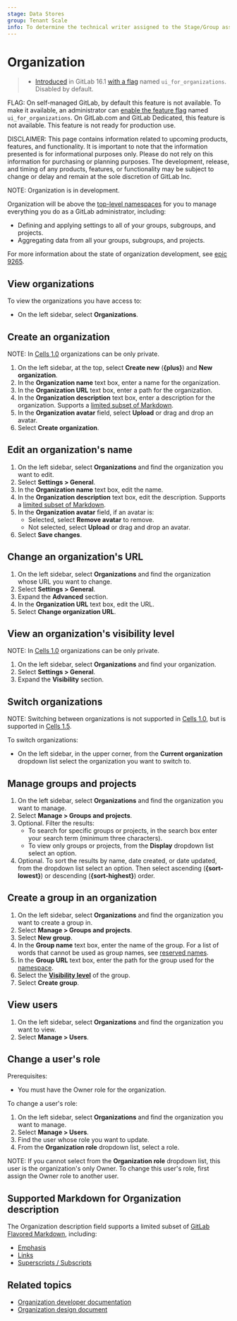```yaml
---
stage: Data Stores
group: Tenant Scale
info: To determine the technical writer assigned to the Stage/Group associated with this page, see https://handbook.gitlab.com/handbook/product/ux/technical-writing/#assignments
---
```


# Organization

> - [Introduced](https://gitlab.com/gitlab-org/gitlab/-/issues/409913) in GitLab 16.1 [with a flag](../../administration/feature_flags.md) named `ui_for_organizations`. Disabled by default.

FLAG:
On self-managed GitLab, by default this feature is not available. To make it available, an administrator can [enable the feature flag](../../administration/feature_flags.md) named `ui_for_organizations`.
On GitLab.com and GitLab Dedicated, this feature is not available.
This feature is not ready for production use.

DISCLAIMER:
This page contains information related to upcoming products, features, and functionality.
It is important to note that the information presented is for informational purposes only.
Please do not rely on this information for purchasing or planning purposes.
The development, release, and timing of any products, features, or functionality may be subject to change or delay and remain at the
sole discretion of GitLab Inc.

NOTE:
Organization is in development.

Organization will be above the [top-level namespaces](../namespace/index.md) for you to manage
everything you do as a GitLab administrator, including:

- Defining and applying settings to all of your groups, subgroups, and projects.
- Aggregating data from all your groups, subgroups, and projects.

For more information about the state of organization development,
see [epic 9265](https://gitlab.com/groups/gitlab-org/-/epics/9265).

## View organizations

To view the organizations you have access to:

- On the left sidebar, select **Organizations**.

## Create an organization

NOTE:
In [Cells 1.0](https://handbook.gitlab.com/handbook/engineering/architecture/design-documents/cells/iterations/cells-1.0/) organizations can be only private.

1. On the left sidebar, at the top, select **Create new** (**{plus}**) and **New organization**.
1. In the **Organization name** text box, enter a name for the organization.
1. In the **Organization URL** text box, enter a path for the organization.
1. In the **Organization description** text box, enter a description for the organization. Supports a [limited subset of Markdown](#supported-markdown-for-organization-description).
1. In the **Organization avatar** field, select **Upload** or drag and drop an avatar.
1. Select **Create organization**.

## Edit an organization's name

1. On the left sidebar, select **Organizations** and find the organization you want to edit.
1. Select **Settings > General**.
1. In the **Organization name** text box, edit the name.
1. In the **Organization description** text box, edit the description. Supports a [limited subset of Markdown](#supported-markdown-for-organization-description).
1. In the **Organization avatar** field, if an avatar is:
   - Selected, select **Remove avatar** to remove.
   - Not selected, select **Upload** or drag and drop an avatar.
1. Select **Save changes**.

## Change an organization's URL

1. On the left sidebar, select **Organizations** and find the organization whose URL you want to change.
1. Select **Settings > General**.
1. Expand the **Advanced** section.
1. In the **Organization URL** text box, edit the URL.
1. Select **Change organization URL**.

## View an organization's visibility level

NOTE:
In [Cells 1.0](https://handbook.gitlab.com/handbook/engineering/architecture/design-documents/cells/iterations/cells-1.0/) organizations can be only private.

1. On the left sidebar, select **Organizations** and find your organization.
1. Select **Settings > General**.
1. Expand the **Visibility** section.

## Switch organizations

NOTE:
Switching between organizations is not supported in [Cells 1.0](https://handbook.gitlab.com/handbook/engineering/architecture/design-documents/cells/iterations/cells-1.0/),
but is supported in [Cells 1.5](https://handbook.gitlab.com/handbook/engineering/architecture/design-documents/cells/iterations/cells-1.5/).

To switch organizations:

- On the left sidebar, in the upper corner, from the **Current organization** dropdown list select the organization you want to switch to.

## Manage groups and projects

1. On the left sidebar, select **Organizations** and find the organization you want to manage.
1. Select **Manage > Groups and projects**.
1. Optional. Filter the results:
   - To search for specific groups or projects, in the search box enter your search term (minimum three characters).
   - To view only groups or projects, from the **Display** dropdown list select an option.
1. Optional. To sort the results by name, date created, or date updated, from the dropdown list select an option. Then select ascending (**{sort-lowest}**) or descending (**{sort-highest}**) order.

## Create a group in an organization

1. On the left sidebar, select **Organizations** and find the organization you want to create a group in.
1. Select **Manage > Groups and projects**.
1. Select **New group**.
1. In the **Group name** text box, enter the name of the group. For a list of words that cannot be used as group names, see
   [reserved names](../reserved_names.md).
1. In the **Group URL** text box, enter the path for the group used for the [namespace](../namespace/index.md).
1. Select the [**Visibility level**](../public_access.md) of the group.
1. Select **Create group**.

## View users

1. On the left sidebar, select **Organizations** and find the organization you want to view.
1. Select **Manage > Users**.

## Change a user's role

Prerequisites:

- You must have the Owner role for the organization.

To change a user's role:

1. On the left sidebar, select **Organizations** and find the organization you want to manage.
1. Select **Manage > Users**.
1. Find the user whose role you want to update.
1. From the **Organization role** dropdown list, select a role.

NOTE:
If you cannot select from the **Organization role** dropdown list, this user is the organization's only Owner. To change this user's role, first assign the Owner role to another user.

## Supported Markdown for Organization description

The Organization description field supports a limited subset of [GitLab Flavored Markdown](../markdown.md), including:

- [Emphasis](../markdown.md#emphasis)
- [Links](../markdown.md#links)
- [Superscripts / Subscripts](../markdown.md#superscripts--subscripts)

## Related topics

- [Organization developer documentation](../../development/organization/index.md)
- [Organization design document](https://handbook.gitlab.com/handbook/engineering/architecture/design-documents/organization/)
